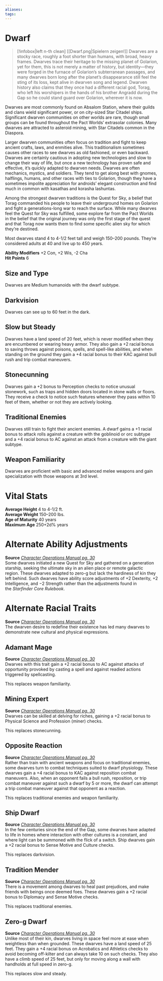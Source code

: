 ```yaml
---
aliases: 
tags: 
---
```


# Dwarf

> [!infobox|left n-th clean]
>  [[Dwarf.png|Spielern zeigen!]]
> Dwarves are a stocky race, roughly a foot shorter than humans, with broad, heavy frames. Dwarves trace their heritage to the missing planet of Golarion, yet for them, this is not merely a matter of history, but identity—they were forged in the furnace of Golarion’s subterranean passages, and many dwarves born long after the planet’s disappearance still feel the sting of its loss, kept alive in dwarven song and legend. Dwarven history also claims that they once had a different racial god, Torag, who left his worshipers in the hands of his brother Angradd during the Gap so he could stand guard over Golarion, wherever it is now.  
  
Dwarves are most commonly found on Absalom Station, where their guilds and clans wield significant power, or on city-sized Star Citadel ships. Significant dwarven communities on other worlds are rare, though small groups can be found throughout the Pact Worlds’ extrasolar colonies. Many dwarves are attracted to asteroid mining, with Star Citadels common in the Diaspora.  
  
Larger dwarven communities often focus on tradition and fight to keep ancient crafts, laws, and enmities alive. This traditionalism sometimes causes other races to see dwarves as old fashioned, or even backward. Dwarves are certainly cautious in adopting new technologies and slow to change their way of life, but once a new technology has proven safe and effective, it’s quickly adapted to dwarven needs. Dwarves are often mechanics, mystics, and soldiers. They tend to get along best with gnomes, halflings, humans, and other races with ties to Golarion, though they have a sometimes impolite appreciation for androids’ elegant construction and find much in common with kasathas and korasha lashuntas.  
  
Among the strongest dwarven traditions is the Quest for Sky, a belief that Torag commanded his people to leave their underground homes on Golarion and fight a generations-long war to reach the surface. While many dwarves feel the Quest for Sky was fulfilled, some explore far from the Pact Worlds in the belief that the original journey was only the first stage of the quest and that Torag now wants them to find some specific alien sky for which they’re destined.  
  
Most dwarves stand 4 to 4-1/2 feet tall and weigh 150–200 pounds. They’re considered adults at 40 and live up to 450 years.  
  
**Ability Modifiers** +2 Con, +2 Wis, -2 Cha  
**Hit Points** 6

## Size and Type

Dwarves are Medium humanoids with the dwarf subtype.  

## Darkvision

Dwarves can see up to 60 feet in the dark.  

## Slow but Steady

Dwarves have a land speed of 20 feet, which is never modified when they are encumbered or wearing heavy armor. They also gain a +2 racial bonus to saving throws against poisons, spells, and spell-like abilities, and when standing on the ground they gain a +4 racial bonus to their KAC against bull rush and trip combat maneuvers.  

## Stonecunning

Dwarves gain a +2 bonus to Perception checks to notice unusual stonework, such as traps and hidden doors located in stone walls or floors. They receive a check to notice such features whenever they pass within 10 feet of them, whether or not they are actively looking.  

## Traditional Enemies

Dwarves still train to fight their ancient enemies. A dwarf gains a +1 racial bonus to attack rolls against a creature with the goblinoid or orc subtype and a +4 racial bonus to AC against an attack from a creature with the giant subtype.  

## Weapon Familiarity

Dwarves are proficient with basic and advanced melee weapons and gain specialization with those weapons at 3rd level.

# Vital Stats

**Average Height** 4 to 4-1/2 ft.  
**Average Weight** 150–200 lbs.  
**Age of Maturity** 40 years  
**Maximum Age** 250+2d% years

# Alternate Ability Adjustments

**Source** [_Character Operations Manual pg. 30_](https://paizo.com/products/btq01yef?Starfinder-Character-Operations-Manual)  
Some dwarves initiated a new Quest for Sky and gathered on a generation starship, seeking the ultimate sky in an alien place or remote galactic region. These dwarves adapted to zero-g but lack the hardiness of kin they left behind. Such dwarves have ability score adjustments of +2 Dexterity, +2 Intelligence, and −2 Strength rather than the adjustments found in the _Starfinder Core Rulebook_.

# Alternate Racial Traits

**Source** [_Character Operations Manual pg. 30_](https://paizo.com/products/btq01yef?Starfinder-Character-Operations-Manual)  
The dwarven desire to redefine their existence has led many dwarves to demonstrate new cultural and physical expressions.

## Adamant Mage

**Source** [_Character Operations Manual pg. 30_](https://paizo.com/products/btq01yef?Starfinder-Character-Operations-Manual)  
Dwarves with this trait gain a +2 racial bonus to AC against attacks of opportunity provoked by casting a spell and against readied actions triggered by spellcasting.  
  
This replaces weapon familiarity.

## Mining Expert

**Source** [_Character Operations Manual pg. 30_](https://paizo.com/products/btq01yef?Starfinder-Character-Operations-Manual)  
Dwarves can be skilled at delving for riches, gaining a +2 racial bonus to Physical Science and Profession (miner) checks.  
  
This replaces stonecunning.

## Opposite Reaction

**Source** [_Character Operations Manual pg. 30_](https://paizo.com/products/btq01yef?Starfinder-Character-Operations-Manual)  
Rather than train with ancient weapons and focus on traditional enemies, some dwarves turn to combat techniques suited to dwarf physiology. These dwarves gain a +4 racial bonus to KAC against reposition combat maneuvers. Also, when an opponent fails a bull rush, reposition, or trip combat maneuver against such a dwarf by 5 or more, the dwarf can attempt a trip combat maneuver against that opponent as a reaction.  
  
This replaces traditional enemies and weapon familiarity.

## Ship Dwarf

**Source** [_Character Operations Manual pg. 30_](https://paizo.com/products/btq01yef?Starfinder-Character-Operations-Manual)  
In the few centuries since the end of the Gap, some dwarves have adapted to life in homes where interaction with other cultures is a constant, and where light can be summoned with the flick of a switch. Ship dwarves gain a +2 racial bonus to Sense Motive and Culture checks.  
  
This replaces darkvision.

## Tradition Mender

**Source** [_Character Operations Manual pg. 30_](https://paizo.com/products/btq01yef?Starfinder-Character-Operations-Manual)  
There is a movement among dwarves to heal past prejudices, and make friends with beings once deemed foes. These dwarves gain a +2 racial bonus to Diplomacy and Sense Motive checks.  
  
This replaces traditional enemies.

## Zero-g Dwarf

**Source** [_Character Operations Manual pg. 30_](https://paizo.com/products/btq01yef?Starfinder-Character-Operations-Manual)  
Unlike most of their kin, dwarves living in space feel more at ease when weightless than when grounded. These dwarves have a land speed of 25 feet. They gain a +4 racial bonus on Acrobatics and Athletics checks to avoid becoming off-kilter and can always take 10 on such checks. They also have a climb speed of 25 feet, but only for moving along a wall with handholds at full speed in zero-g.  
  
This replaces slow and steady.
